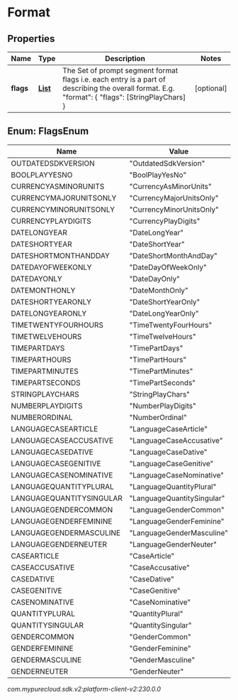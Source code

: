 # Format


## Properties

| Name | Type | Description | Notes |
| ------------ | ------------- | ------------- | ------------- |
| **flags** | [**List<FlagsEnum>**](#Enum--FlagsEnum) | The Set of prompt segment format flags i.e. each entry is a part of describing the overall format. E.g. \"format\": { \"flags\": [StringPlayChars] } |  [optional] |


## Enum: FlagsEnum

| Name | Value |
| ---- | ----- |
| OUTDATEDSDKVERSION | &quot;OutdatedSdkVersion&quot; |
| BOOLPLAYYESNO | &quot;BoolPlayYesNo&quot; |
| CURRENCYASMINORUNITS | &quot;CurrencyAsMinorUnits&quot; |
| CURRENCYMAJORUNITSONLY | &quot;CurrencyMajorUnitsOnly&quot; |
| CURRENCYMINORUNITSONLY | &quot;CurrencyMinorUnitsOnly&quot; |
| CURRENCYPLAYDIGITS | &quot;CurrencyPlayDigits&quot; |
| DATELONGYEAR | &quot;DateLongYear&quot; |
| DATESHORTYEAR | &quot;DateShortYear&quot; |
| DATESHORTMONTHANDDAY | &quot;DateShortMonthAndDay&quot; |
| DATEDAYOFWEEKONLY | &quot;DateDayOfWeekOnly&quot; |
| DATEDAYONLY | &quot;DateDayOnly&quot; |
| DATEMONTHONLY | &quot;DateMonthOnly&quot; |
| DATESHORTYEARONLY | &quot;DateShortYearOnly&quot; |
| DATELONGYEARONLY | &quot;DateLongYearOnly&quot; |
| TIMETWENTYFOURHOURS | &quot;TimeTwentyFourHours&quot; |
| TIMETWELVEHOURS | &quot;TimeTwelveHours&quot; |
| TIMEPARTDAYS | &quot;TimePartDays&quot; |
| TIMEPARTHOURS | &quot;TimePartHours&quot; |
| TIMEPARTMINUTES | &quot;TimePartMinutes&quot; |
| TIMEPARTSECONDS | &quot;TimePartSeconds&quot; |
| STRINGPLAYCHARS | &quot;StringPlayChars&quot; |
| NUMBERPLAYDIGITS | &quot;NumberPlayDigits&quot; |
| NUMBERORDINAL | &quot;NumberOrdinal&quot; |
| LANGUAGECASEARTICLE | &quot;LanguageCaseArticle&quot; |
| LANGUAGECASEACCUSATIVE | &quot;LanguageCaseAccusative&quot; |
| LANGUAGECASEDATIVE | &quot;LanguageCaseDative&quot; |
| LANGUAGECASEGENITIVE | &quot;LanguageCaseGenitive&quot; |
| LANGUAGECASENOMINATIVE | &quot;LanguageCaseNominative&quot; |
| LANGUAGEQUANTITYPLURAL | &quot;LanguageQuantityPlural&quot; |
| LANGUAGEQUANTITYSINGULAR | &quot;LanguageQuantitySingular&quot; |
| LANGUAGEGENDERCOMMON | &quot;LanguageGenderCommon&quot; |
| LANGUAGEGENDERFEMININE | &quot;LanguageGenderFeminine&quot; |
| LANGUAGEGENDERMASCULINE | &quot;LanguageGenderMasculine&quot; |
| LANGUAGEGENDERNEUTER | &quot;LanguageGenderNeuter&quot; |
| CASEARTICLE | &quot;CaseArticle&quot; |
| CASEACCUSATIVE | &quot;CaseAccusative&quot; |
| CASEDATIVE | &quot;CaseDative&quot; |
| CASEGENITIVE | &quot;CaseGenitive&quot; |
| CASENOMINATIVE | &quot;CaseNominative&quot; |
| QUANTITYPLURAL | &quot;QuantityPlural&quot; |
| QUANTITYSINGULAR | &quot;QuantitySingular&quot; |
| GENDERCOMMON | &quot;GenderCommon&quot; |
| GENDERFEMININE | &quot;GenderFeminine&quot; |
| GENDERMASCULINE | &quot;GenderMasculine&quot; |
| GENDERNEUTER | &quot;GenderNeuter&quot; |




_com.mypurecloud.sdk.v2:platform-client-v2:230.0.0_
